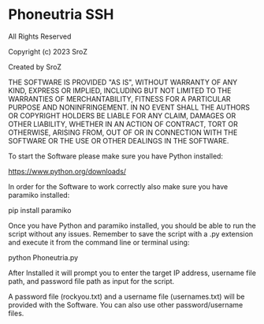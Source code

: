 # Phoneutria SSH
All Rights Reserved

Copyright (c) 2023 SroZ

Created by SroZ

THE SOFTWARE IS PROVIDED "AS IS", WITHOUT WARRANTY OF ANY KIND, EXPRESS OR
IMPLIED, INCLUDING BUT NOT LIMITED TO THE WARRANTIES OF MERCHANTABILITY,
FITNESS FOR A PARTICULAR PURPOSE AND NONINFRINGEMENT. IN NO EVENT SHALL THE
AUTHORS OR COPYRIGHT HOLDERS BE LIABLE FOR ANY CLAIM, DAMAGES OR OTHER
LIABILITY, WHETHER IN AN ACTION OF CONTRACT, TORT OR OTHERWISE, ARISING FROM,
OUT OF OR IN CONNECTION WITH THE SOFTWARE OR THE USE OR OTHER DEALINGS IN
THE SOFTWARE.

To start the Software please make sure you have Python installed:

 https://www.python.org/downloads/
 
 In order for the Software to work correctly also make sure you have paramiko installed:
 
 pip install paramiko

 Once you have Python and paramiko installed, you should be able to run the script without any issues.
 Remember to save the script with a .py extension and execute it from the command line or terminal using:

 python Phoneutria.py
 
After Installed it will prompt you to enter the target IP address, username file path, and password file path as input for the script.

A password file (rockyou.txt) and a username file (usernames.txt) will be provided with the Software.
You can also use other password/username files.
